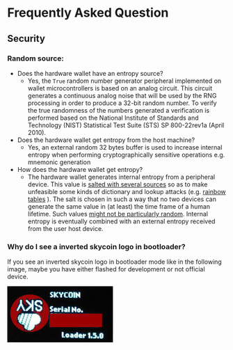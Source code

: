 # Frequently Asked Question

## Security

### Random source:

- Does the hardware wallet have an entropy source?
  * Yes, the `True` random number generator peripheral implemented on wallet
    microcontrollers is based on an analog circuit. This circuit generates a 
    continuous analog noise that will be used by the RNG processing in order to 
    produce a 32-bit random number. To verify the true randomness of the numbers 
    generated a verification is performed based on the
    National Institute of Standards and Technology (NIST) Statistical Test Suite (STS) 
    SP 800-22rev1a (April 2010).
- Does the hardware wallet get entropy from the host machine?
  * Yes, an external random 32 bytes  buffer is used to increase internal entropy
    when performing cryptographically sensitive operations e.g. mnemonic generation
- How does the hardware wallet get entropy?
  * The hardware wallet generates internal entropy from a peripheral device. This value is
    [salted with several sources](https://security.stackexchange.com/questions/73588/does-too-long-a-salt-reduce-the-security-of-a-stored-password-hash)
    so as to make unfeasible some kinds of dictionary and lookup attacks (e.g. [rainbow tables](https://en.wikipedia.org/wiki/Rainbow_table) ).
    The salt is chosen in such a way that no two devices can generate the same value in (at least) the time frame of a human lifetime.
    Such values [might not be particularly random](https://security.stackexchange.com/questions/16117/in-hashing-does-it-matter-how-random-a-salt-is).
    Internal entropy is eventually combined with an external entropy received from the user host device.

### Why do I see a inverted skycoin logo in bootloader?

If you see an inverted skycoin logo in bootloader mode like in the following image, maybe you have either flashed for development or not official device.

![Kiku](images/skycoin_logo_inverted_bootloader.jpg)
